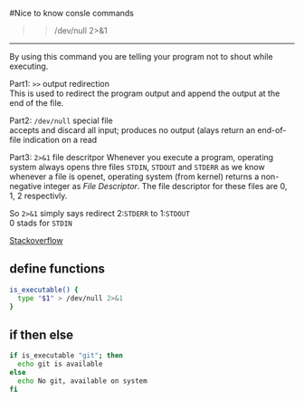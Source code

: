 #Nice to know consle commands 

>> /dev/null 2>&1
-----------------

By using this command you are telling your program not to shout while 
executing.

Part1: `>>` output redirection  
This is used to redirect the program output and append the output at 
the end of the file. 

Part2: `/dev/null` special file  
accepts and discard all input; produces no output (alays return an 
end-of-file indication on a read

Part3: `2>&1` file descritpor
Whenever you execute a program, operating system always opens thre 
files `STDIN`, `STDOUT` and `STDERR` as we know whenever a file is 
openet, operating system (from kernel) returns a non-negative integer 
as *File Descriptor*. The file descriptor for these files are 0, 1, 2 
respectivly. 

So `2>&1` simply says redirect 2:`STDERR` to 1:`STDOUT`  
0 stads for `STDIN`  

[Stackoverflow](stackoverflow.com/questions/10508843/what-is-dev-null21)

define functions
----------------

```bash
is_executable() {
  type "$1" > /dev/null 2>&1
}
```

if then else
------------

```bash
if is_executable "git"; then
  echo git is available
else
  echo No git, available on system 
fi
```




